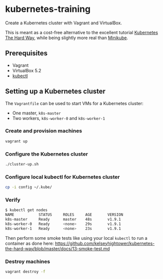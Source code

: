 # kubernetes-training

Create a Kubernetes cluster with Vagrant and VirtualBox.

This is meant as a cost-free alternative to the excellent tutorial
[Kubernetes The Hard Way](https://github.com/kelseyhightower/kubernetes-the-hard-way),
while being slightly more real than [Minikube](https://github.com/kubernetes/minikube).

## Prerequisites

- Vagrant
- VirtualBox 5.2
- [kubectl](https://kubernetes.io/docs/tasks/tools/install-kubectl/)

## Setting up a Kubernetes cluster

The `Vagrantfile` can be used to start VMs for a Kubernetes cluster:

- One master, `k8s-master`
- Two workers, `k8s-worker-0` and `k8s-worker-1`

### Create and provision machines

```sh
vagrant up
```

### Configure the Kubernetes cluster

```sh
./cluster-up.sh
```

### Configure local kubectl for Kubernetes cluster

```sh
cp -i config ~/.kube/
```

### Verify

```sh
$ kubectl get nodes
NAME           STATUS     ROLES     AGE       VERSION
k8s-master     Ready      master    48s       v1.9.1
k8s-worker-0   Ready      <none>    29s       v1.9.1
k8s-worker-1   Ready      <none>    23s       v1.9.1
```

Then perform some smoke tests like using your local `kubectl` to run a container as done here:
<https://github.com/kelseyhightower/kubernetes-the-hard-way/blob/master/docs/13-smoke-test.md>

### Destroy machines

```sh
vagrant destroy -f
```
